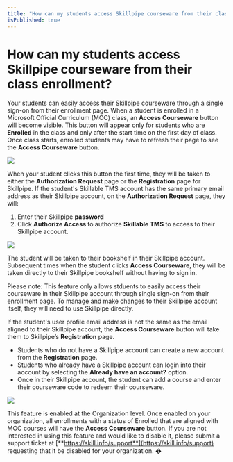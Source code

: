 ```yaml
---
title: "How can my students access Skillpipe courseware from their class enrollment?"
isPublished: true
---
```


# How can my students access Skillpipe courseware from their class enrollment?

Your students can easily access their Skillpipe courseware through a single sign-on from their enrollment page. When a student is enrolled in a Microsoft Official Curriculum (MOC) class, an **Access Courseware** button will become visible. This button will appear only for students who are **Enrolled** in the class and only after the start time on the first day of class. Once class starts, enrolled students may have to refresh their page to see the **Access Courseware** button.

![](/tms/images/access-courseware-button.png)

When your student clicks this button the first time, they will be taken to either the **Authorization Request** page or the **Registration** page for Skillpipe. If the student's Skillable TMS account has the same primary email address as their Skillpipe account, on the **Authorization Request** page, they will:
1. Enter their Skillpipe **password**
1. Click **Authorize Access** to authorize **Skillable TMS** to access to their Skillpipe account. 

![](/tms/images/authorize-access.png)

The student will be taken to their bookshelf in their Skillpipe account. Subsequent times when the student clicks **Access Courseware**, they will be taken directly to their Skillpipe bookshelf without having to sign in.

Please note: This feature only allows stduents to easily access their courseware in their Skillpipe account through single sign-on from their enrollment page. To manage and make changes to their Skillpipe account itself, they will need to use Skillpipe directly.

If the student's user profile email address is not the same as the email aligned to their Skillpipe account, the **Access Courseware** button will take them to Skillpipe’s **Registration** page. 
- Students who do not have a Skillpipe account can create a new account from the **Registration** page.
- Students who already have a Skillpipe account can login into their account by selecting the **Already have an account?** option. 
- Once in their Skillpipe account, the student can add a course and enter their courseware code to redeem their courseware.

![](/tms/images/skillpipe-registration.png)

This feature is enabled at the Organization level. Once enabled on your organization, all enrollments with a status of Enrolled  that are aligned with MOC courses will have the **Access Courseware** button. If you are not interested in using this feature and would like to disable it, please submit a support ticket at [**https://skill.info/support**](https://skill.info/support) requesting that it be disabled for your organization.
�

